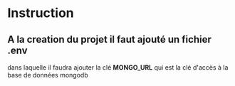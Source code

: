 # Instruction

## A la creation du projet il faut ajouté un fichier .env

dans laquelle il faudra ajouter la clé **MONGO_URL** qui est la clé d'accès à la base de données mongodb